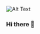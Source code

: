 ![Alt Text](https://media.giphy.com/media/l1J9uvaWYWkNLjiz6/giphy.gif?cid=ecf05e47uv5srhn1espbjqfg8rmunq05m4cihzhaeptoi2aw&rid=giphy.gif&ct=g)

### Hi there 👋

<!--
**jackchinski/jackchinski** is a ✨ _special_ ✨ repository because its `README.md` (this file) appears on your GitHub profile.

Here are some ideas to get you started:

- 🔭 I’m currently working on ...
- 🌱 I’m currently learning ...
- 👯 I’m looking to collaborate on ...
- 🤔 I’m looking for help with ...
- 💬 Ask me about ...
- 📫 How to reach me: ...
- 😄 Pronouns: ...
- ⚡ Fun fact: ...
-->
